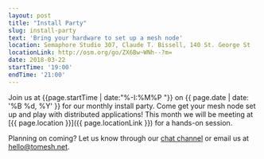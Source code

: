 ```yaml
---
layout: post
title: "Install Party"
slug: install-party
text: 'Bring your hardware to set up a mesh node'
location: Semaphore Studio 307, Claude T. Bissell, 140 St. George St  
locationLink: http://osm.org/go/ZX6Bw~WNh--?m=
date: 2018-03-22
startTime: '19:00'
endTime: '21:00'
---
```


Join us at {{page.startTime | date:"%-I:%M%P "}} on {{ page.date | date: '%B %d, %Y' }} for our monthly install party. Come get your mesh node set up and play with distributed applications! This month we will be meeting at [{{ page.location }}]({{ page.locationLink }}) for a hands-on session.

Planning on coming? Let us know through our [chat channel](https://chat.tomesh.net/#/room/#tomesh:tomesh.net) or email us at <hello@tomesh.net>.
